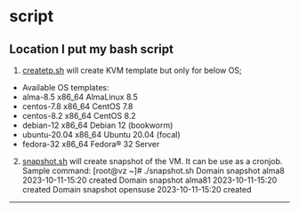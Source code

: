# script
 Location I put my bash script
---

<!-- TOC -->
1. [createtp.sh](#createtp.sh) will create KVM template but only for below OS;
* Available OS templates:
* alma-8.5                 x86_64     AlmaLinux 8.5
* centos-7.8               x86_64     CentOS 7.8
* centos-8.2               x86_64     CentOS 8.2
* debian-12                x86_64     Debian 12 (bookworm)
* ubuntu-20.04             x86_64     Ubuntu 20.04 (focal)
* fedora-32                x86_64     Fedora® 32 Server

2. [snapshot.sh](#snapshot.sh) will create snapshot of the VM. It can be use as a cronjob.
Sample command:
[root@vz ~]# ./snapshot.sh
Domain snapshot alma8 2023-10-11-15:20 created
Domain snapshot alma81 2023-10-11-15:20 created
Domain snapshot opensuse 2023-10-11-15:20 created

<!-- TOC -->



---
